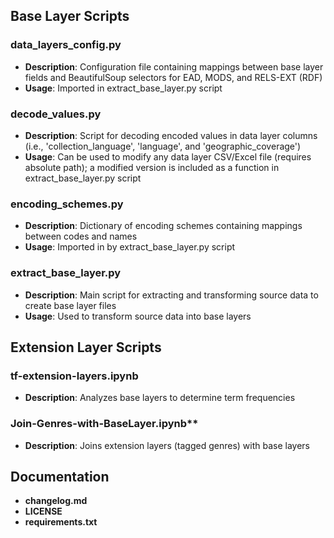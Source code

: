 ## Base Layer Scripts
### data_layers_config.py
  - **Description**: Configuration file containing mappings between base layer fields and BeautifulSoup selectors for EAD, MODS, and RELS-EXT (RDF)
  - **Usage**: Imported in extract_base_layer.py script
### decode_values.py
  - **Description**: Script for decoding encoded values in data layer columns (i.e., 'collection_language', 'language', and 'geographic_coverage')
  - **Usage**: Can be used to modify any data layer CSV/Excel file (requires absolute path); a modified version is included as a function in extract_base_layer.py script
### encoding_schemes.py
  - **Description**: Dictionary of encoding schemes containing mappings between codes and names
  - **Usage**: Imported in by extract_base_layer.py script
### extract_base_layer.py
  - **Description**: Main script for extracting and transforming source data to create base layer files
  - **Usage**: Used to transform source data into base layers

## Extension Layer Scripts
### tf-extension-layers.ipynb
  - **Description**: Analyzes base layers to determine term frequencies
<!-- - **Extension Layer(s)**:
   - [american-left-ephemera/tagged_genres](https://github.com/CaDatPitt/data-layers/tree/master/extension-layers/american-left-ephemera/tagged_genres)
   -->
### Join-Genres-with-BaseLayer.ipynb**
  - **Description**: Joins extension layers (tagged genres) with base layers
 <!-- - **Extension Layer(s)**: -->

## Documentation
- **changelog.md**
- **LICENSE**
- **requirements.txt**
